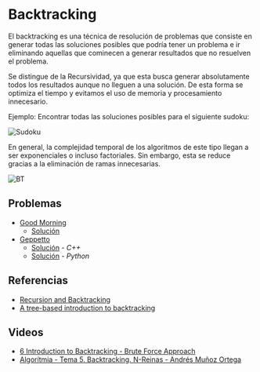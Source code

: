 # Backtracking
El backtracking es una técnica de resolución de problemas que consiste en generar todas las soluciones posibles que podría tener un problema e ir eliminando aquellas que cominecen a generar resultados que no resuelven el problema. 

Se distingue de la Recursividad, ya que esta busca generar absolutamente todos los resultados aunque no lleguen a una solución. De esta forma se optimiza el tiempo y evitamos el uso de memoria y procesamiento innecesario.

Ejemplo: Encontrar todas las soluciones posibles para el siguiente sudoku:

![Sudoku](https://www.researchgate.net/profile/Radek-Pelanek/publication/261217550/figure/fig4/AS:667715102593028@1536207094075/Comprised-version-of-a-search-tree-of-a-backtracking-algorithm-on-a-4-4-Sudoku-puzzle.ppm)

En general, la complejidad temporal de los algoritmos de este tipo llegan a ser exponenciales o incluso factoriales. Sin embargo, esta se reduce gracias a la eliminación de ramas innecesarias.

![BT](https://www.tutorialspoint.com/prolog/images/backtracking.jpg)

## Problemas
-  [Good Morning](https://vjudge.net/problem/Kattis-goodmorning)
    - [Solución](GoodMorning.cpp)
-  [Geppetto](https://vjudge.net/problem/Kattis-geppetto)
    - [Solución](Geppetto.cpp) - _C++_
    - [Solución](Geppetto.py) - _Python_
## Referencias 
-  [Recursion and Backtracking](https://www.hackerearth.com/practice/basic-programming/recursion/recursion-and-backtracking/tutorial/)
-  [A tree-based introduction to backtracking](https://medium.com/swlh/a-tree-based-introduction-to-backtracking-57e38264b2d2)
## Videos
-  [6 Introduction to Backtracking - Brute Force Approach](https://www.youtube.com/watch?v=DKCbsiDBN6c)
-  [Algorítmia - Tema 5. Backtracking. N-Reinas - Andrés Muñoz Ortega](https://www.youtube.com/watch?v=XQYGwKiqV3Y)